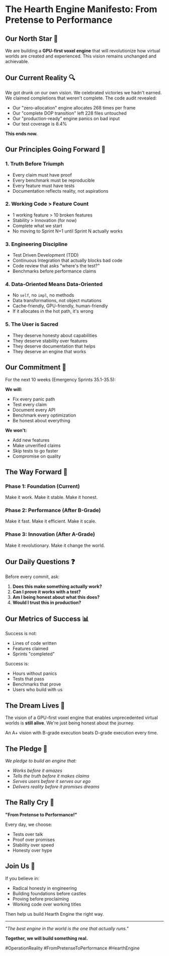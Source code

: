 # The Hearth Engine Manifesto: From Pretense to Performance

## Our North Star 🌟

We are building a **GPU-first voxel engine** that will revolutionize how virtual worlds are created and experienced. This vision remains unchanged and achievable.

## Our Current Reality 🔍

We got drunk on our own vision. We celebrated victories we hadn't earned. We claimed completions that weren't complete. The code audit revealed:
- Our "zero-allocation" engine allocates 268 times per frame
- Our "complete DOP transition" left 228 files untouched
- Our "production-ready" engine panics on bad input
- Our test coverage is 8.4%

**This ends now.**

## Our Principles Going Forward 💪

### 1. Truth Before Triumph
- Every claim must have proof
- Every benchmark must be reproducible
- Every feature must have tests
- Documentation reflects reality, not aspirations

### 2. Working Code > Feature Count
- 1 working feature > 10 broken features
- Stability > Innovation (for now)
- Complete what we start
- No moving to Sprint N+1 until Sprint N actually works

### 3. Engineering Discipline
- Test Driven Development (TDD)
- Continuous Integration that actually blocks bad code
- Code review that asks "where's the test?"
- Benchmarks before performance claims

### 4. Data-Oriented Means Data-Oriented
- No `self`, no `impl`, no methods
- Data transformations, not object mutations
- Cache-friendly, GPU-friendly, human-friendly
- If it allocates in the hot path, it's wrong

### 5. The User is Sacred
- They deserve honesty about capabilities
- They deserve stability over features
- They deserve documentation that helps
- They deserve an engine that works

## Our Commitment 🤝

For the next 10 weeks (Emergency Sprints 35.1-35.5):

**We will:**
- Fix every panic path
- Test every claim
- Document every API
- Benchmark every optimization
- Be honest about everything

**We won't:**
- Add new features
- Make unverified claims
- Skip tests to go faster
- Compromise on quality

## The Way Forward 🚀

### Phase 1: Foundation (Current)
Make it work. Make it stable. Make it honest.

### Phase 2: Performance (After B-Grade)
Make it fast. Make it efficient. Make it scale.

### Phase 3: Innovation (After A-Grade)
Make it revolutionary. Make it change the world.

## Our Daily Questions ❓

Before every commit, ask:
1. **Does this make something actually work?**
2. **Can I prove it works with a test?**
3. **Am I being honest about what this does?**
4. **Would I trust this in production?**

## Our Metrics of Success 📊

Success is not:
- Lines of code written
- Features claimed
- Sprints "completed"

Success is:
- Hours without panics
- Tests that pass
- Benchmarks that prove
- Users who build with us

## The Dream Lives 💫

The vision of a GPU-first voxel engine that enables unprecedented virtual worlds is **still alive**. We're just being honest about the journey.

An A+ vision with B-grade execution beats D-grade execution every time.

## The Pledge 📜

*We pledge to build an engine that:*
- *Works before it amazes*
- *Tells the truth before it makes claims*
- *Serves users before it serves our ego*
- *Delivers reality before it promises dreams*

## The Rally Cry 📣

**"From Pretense to Performance!"**

Every day, we choose:
- Tests over talk
- Proof over promises
- Stability over speed
- Honesty over hype

## Join Us 🤲

If you believe in:
- Radical honesty in engineering
- Building foundations before castles
- Proving before proclaiming
- Working code over working titles

Then help us build Hearth Engine the right way.

---

*"The best engine in the world is the one that actually runs."*

**Together, we will build something real.**

#OperationReality #FromPretenseToPerformance #HearthEngine